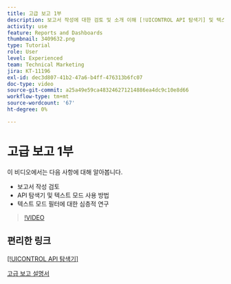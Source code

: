 ```yaml
---
title: 고급 보고 1부
description: 보고서 작성에 대한 검토 및 소개 이해 [!UICONTROL API 탐색기] 및 텍스트 모드, 그리고 텍스트 모드 필터에 대한 심층 연구.
activity: use
feature: Reports and Dashboards
thumbnail: 3409632.png
type: Tutorial
role: User
level: Experienced
team: Technical Marketing
jira: KT-11196
exl-id: dec3d807-41b2-47a6-b4ff-476313b6fc07
doc-type: video
source-git-commit: a25a49e59ca483246271214886ea4dc9c10e8d66
workflow-type: tm+mt
source-wordcount: '67'
ht-degree: 0%

---
```


# 고급 보고 1부

이 비디오에서는 다음 사항에 대해 알아봅니다.

* 보고서 작성 검토
* API 탐색기 및 텍스트 모드 사용 방법
* 텍스트 모드 필터에 대한 심층적 연구

>[!VIDEO](https://video.tv.adobe.com/v/3409632/?quality=12&learn=on)

## 편리한 링크

[[!UICONTROL API 탐색기]](https://developer.adobe.com/workfront/api-explorer/)

[고급 보고 설명서](/help/assets/advanced-reporting-manual.pdf)
